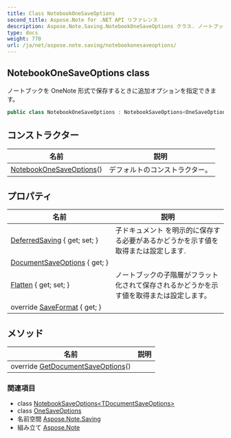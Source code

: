```yaml
---
title: Class NotebookOneSaveOptions
second_title: Aspose.Note for .NET API リファレンス
description: Aspose.Note.Saving.NotebookOneSaveOptions クラス. ノートブックを OneNote 形式で保存するときに追加オプションを指定できます
type: docs
weight: 770
url: /ja/net/aspose.note.saving/notebookonesaveoptions/
---
```

## NotebookOneSaveOptions class

ノートブックを OneNote 形式で保存するときに追加オプションを指定できます。

```csharp
public class NotebookOneSaveOptions : NotebookSaveOptions<OneSaveOptions>
```

## コンストラクター

| 名前 | 説明 |
| --- | --- |
| [NotebookOneSaveOptions](notebookonesaveoptions/)() | デフォルトのコンストラクター。 |

## プロパティ

| 名前 | 説明 |
| --- | --- |
| [DeferredSaving](../../aspose.note.saving/notebooksaveoptions/deferredsaving/) { get; set; } | 子ドキュメント を明示的に保存する必要があるかどうかを示す値を取得または設定します. |
| [DocumentSaveOptions](../../aspose.note.saving/notebooksaveoptions-1/documentsaveoptions/) { get; } |  |
| [Flatten](../../aspose.note.saving/notebooksaveoptions/flatten/) { get; set; } | ノートブックの子階層がフラット化されて保存されるかどうかを示す値を取得または設定します。 |
| override [SaveFormat](../../aspose.note.saving/notebooksaveoptions-1/saveformat/) { get; } |  |

## メソッド

| 名前 | 説明 |
| --- | --- |
| override [GetDocumentSaveOptions](../../aspose.note.saving/notebooksaveoptions-1/getdocumentsaveoptions/)() |  |

### 関連項目

* class [NotebookSaveOptions&lt;TDocumentSaveOptions&gt;](../notebooksaveoptions-1/)
* class [OneSaveOptions](../onesaveoptions/)
* 名前空間 [Aspose.Note.Saving](../../aspose.note.saving/)
* 組み立て [Aspose.Note](../../)


